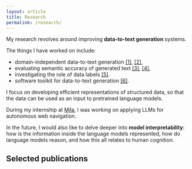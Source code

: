 ```yaml
---
layout: article
title: Research
permalink: /research/
---
```


My research revolves around improving **data-to-text generation** systems.

The things I have worked on include:
- domain-independent data-to-text generation [[1]](#neural_pipeline), [[2]](#iterative_editing),
- evaluating semantic accuracy of generated text [[3]](#text_in_context), [[4]](#semacc),
- investigating the role of data labels [[5]](#rel2text).
- software toolkit for data-to-text generation [[6]](#tabgenie).

I focus on developing efficient representations of structured data, so that the data can be used as an input to pretrained language models. 

During my internship at [Mila](https://mila.quebec/), I was working on applying LLMs for autonomous web navigation.

In the future, I would also like to delve deeper into **model interpretability**: how is the information inside the language models represented, how do language models reason, and how this all relates to human cognition.

## Selected publications
<!-- See my **<img src="/assets/icons/scholar.png" style="display: inline"> [Google Scholar](https://scholar.google.cz/citations?user=6NnuRB8AAAAJ)** profile for the full list of my publications. -->